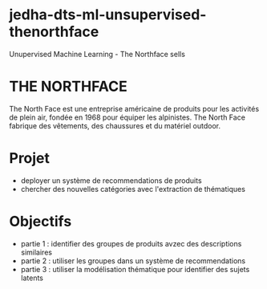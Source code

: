 # jedha-dts-ml-unsupervised-thenorthface
Unupervised Machine Learning - The Northface sells 

# THE NORTHFACE

The North Face est une entreprise américaine de produits pour les activités de plein air, fondée en 1968 pour équiper les alpinistes. The North Face fabrique des vêtements, des chaussures et du matériel outdoor.

# Projet

- deployer un système de recommendations de produits
- chercher des nouvelles catégories avec l'extraction de thématiques

# Objectifs

- partie 1 : identifier des groupes de produits avzec des descriptions similaires
- partie 2 : utiliser les groupes dans un système de recommendations
- partie 3 : utiliser la modélisation thématique pour identifier des sujets latents